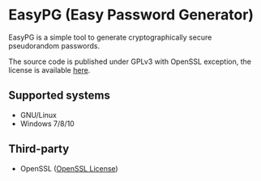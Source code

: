 # EasyPG (Easy Password Generator)

EasyPG is a simple tool to generate cryptographically secure pseudorandom passwords.


The source code is published under GPLv3 with OpenSSL exception, the license is available [here][license].


## Supported systems
* GNU/Linux
* Windows 7/8/10

## Third-party
* OpenSSL ([OpenSSL License](https://www.openssl.org/source/license.html))

[//]: # (LINKS)
[license]: LICENSE.txt
